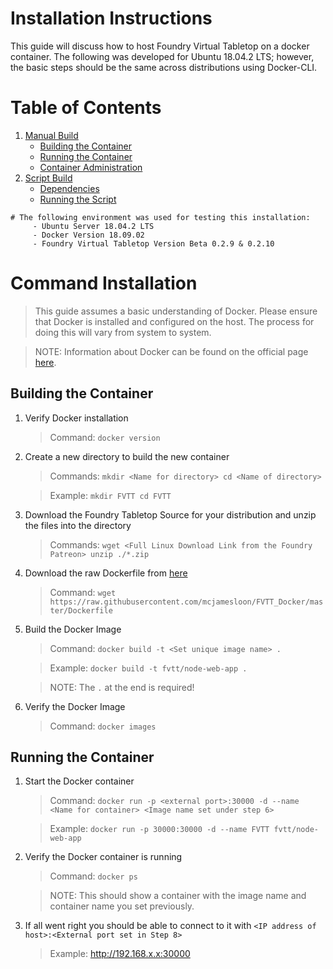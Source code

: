 # Installation Instructions
This guide will discuss how to host Foundry Virtual Tabletop on a docker container. The following was developed for Ubuntu 18.04.2 LTS; however, the basic steps should be the same across distributions using Docker-CLI.

# Table of Contents
1. [Manual Build](#command-installation)
     - [Building the Container](#building-the-container)
     - [Running the Container](#running-the-container)
     - [Container Administration](docs/Administration)
2. [Script Build](#script-installation)
     - [Dependencies](#script-dependencies)
     - [Running the Script](#running-the-script)

```
# The following environment was used for testing this installation:
     - Ubuntu Server 18.04.2 LTS
     - Docker Version 18.09.02
     - Foundry Virtual Tabletop Version Beta 0.2.9 & 0.2.10
```

# Command Installation
> This guide assumes a basic understanding of Docker. Please ensure that Docker is installed and configured on the host. The process for doing this will vary from system to system.

> NOTE: Information about Docker can be found on the official page [here](https://docs.docker.com/v17.12/get-started/#containers-and-virtual-machines).

## Building the Container
1. Verify Docker installation
     > Command:
       ```
       docker version
       ```

2. Create a new directory to build the new container
     > Commands:
       ```
       mkdir <Name for directory>
       cd <Name of directory>
       ```

     > Example:
       ```
       mkdir FVTT
       cd FVTT
       ```

4. Download the Foundry Tabletop Source for your distribution and unzip the files into the directory
     > Commands:
       ```
       wget <Full Linux Download Link from the Foundry Patreon>
       unzip ./*.zip
       ```

5. Download the raw Dockerfile from [here](Dockerfile)
     > Command:
       ```
       wget https://raw.githubusercontent.com/mcjamesloon/FVTT_Docker/master/Dockerfile
       ```

6. Build the Docker Image
     > Command:
       ```
       docker build -t <Set unique image name> .
       ```

     > Example:
       ```
       docker build -t fvtt/node-web-app .
       ```

     > NOTE: The `.` at the end is required!

7. Verify the Docker Image
     > Command:
       ```
       docker images
       ```

## Running the Container
1. Start the Docker container
     > Command:
       ```
       docker run -p <external port>:30000 -d --name <Name for container> <Image name set under step 6>
       ```

     > Example:
       ```
       docker run -p 30000:30000 -d --name FVTT fvtt/node-web-app
       ```

2. Verify the Docker container is running
     > Command:
       ```
       docker ps
       ```

     > NOTE: This should show a container with the image name and container name you set previously.

3. If all went right you should be able to connect to it with `<IP address of host>:<External port set in Step 8>`
     > Example: http://192.168.x.x:30000

